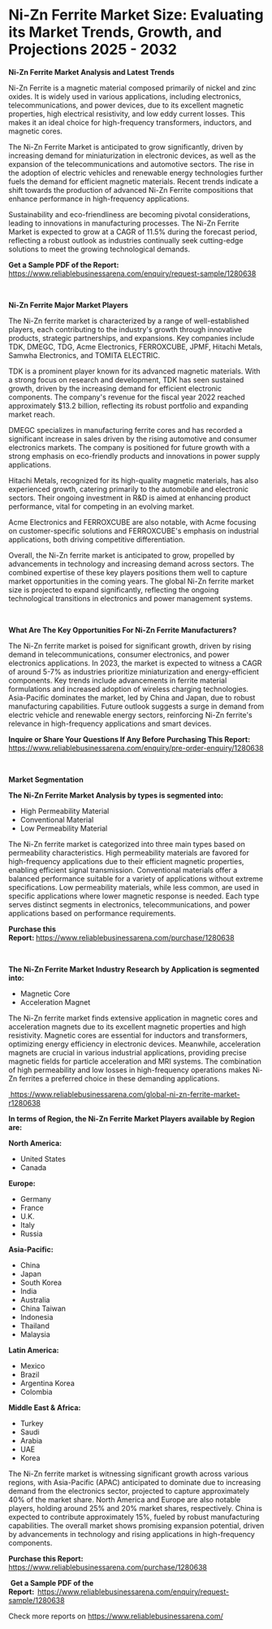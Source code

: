 <p><h1>Ni-Zn Ferrite Market Size: Evaluating its Market Trends, Growth, and Projections 2025 - 2032</h1></p><p><strong>Ni-Zn Ferrite Market Analysis and Latest Trends</strong></p>
<p><p>Ni-Zn Ferrite is a magnetic material composed primarily of nickel and zinc oxides. It is widely used in various applications, including electronics, telecommunications, and power devices, due to its excellent magnetic properties, high electrical resistivity, and low eddy current losses. This makes it an ideal choice for high-frequency transformers, inductors, and magnetic cores.</p><p>The Ni-Zn Ferrite Market is anticipated to grow significantly, driven by increasing demand for miniaturization in electronic devices, as well as the expansion of the telecommunications and automotive sectors. The rise in the adoption of electric vehicles and renewable energy technologies further fuels the demand for efficient magnetic materials. Recent trends indicate a shift towards the production of advanced Ni-Zn Ferrite compositions that enhance performance in high-frequency applications. </p><p>Sustainability and eco-friendliness are becoming pivotal considerations, leading to innovations in manufacturing processes. The Ni-Zn Ferrite Market is expected to grow at a CAGR of 11.5% during the forecast period, reflecting a robust outlook as industries continually seek cutting-edge solutions to meet the growing technological demands.</p></p>
<p><strong>Get a Sample PDF of the Report:&nbsp;</strong> <a href="https://www.reliablebusinessarena.com/enquiry/request-sample/1280638?utm_campaign=3222&utm_medium=2&utm_source=Github&utm_content=ia&utm_term=24032025&utm_id=ni-zn-ferrite">https://www.reliablebusinessarena.com/enquiry/request-sample/1280638</a></p>
<p>&nbsp;</p>
<p><strong>Ni-Zn Ferrite Major Market Players</strong></p>
<p><p>The Ni-Zn ferrite market is characterized by a range of well-established players, each contributing to the industry's growth through innovative products, strategic partnerships, and expansions. Key companies include TDK, DMEGC, TDG, Acme Electronics, FERROXCUBE, JPMF, Hitachi Metals, Samwha Electronics, and TOMITA ELECTRIC.</p><p>TDK is a prominent player known for its advanced magnetic materials. With a strong focus on research and development, TDK has seen sustained growth, driven by the increasing demand for efficient electronic components. The company's revenue for the fiscal year 2022 reached approximately $13.2 billion, reflecting its robust portfolio and expanding market reach.</p><p>DMEGC specializes in manufacturing ferrite cores and has recorded a significant increase in sales driven by the rising automotive and consumer electronics markets. The company is positioned for future growth with a strong emphasis on eco-friendly products and innovations in power supply applications.</p><p>Hitachi Metals, recognized for its high-quality magnetic materials, has also experienced growth, catering primarily to the automobile and electronic sectors. Their ongoing investment in R&D is aimed at enhancing product performance, vital for competing in an evolving market.</p><p>Acme Electronics and FERROXCUBE are also notable, with Acme focusing on customer-specific solutions and FERROXCUBE's emphasis on industrial applications, both driving competitive differentiation.</p><p>Overall, the Ni-Zn ferrite market is anticipated to grow, propelled by advancements in technology and increasing demand across sectors. The combined expertise of these key players positions them well to capture market opportunities in the coming years. The global Ni-Zn ferrite market size is projected to expand significantly, reflecting the ongoing technological transitions in electronics and power management systems.</p></p>
<p>&nbsp;</p>
<p><strong>What Are The Key Opportunities For Ni-Zn Ferrite Manufacturers?</strong></p>
<p><p>The Ni-Zn ferrite market is poised for significant growth, driven by rising demand in telecommunications, consumer electronics, and power electronics applications. In 2023, the market is expected to witness a CAGR of around 5-7% as industries prioritize miniaturization and energy-efficient components. Key trends include advancements in ferrite material formulations and increased adoption of wireless charging technologies. Asia-Pacific dominates the market, led by China and Japan, due to robust manufacturing capabilities. Future outlook suggests a surge in demand from electric vehicle and renewable energy sectors, reinforcing Ni-Zn ferrite's relevance in high-frequency applications and smart devices.</p></p>
<p><strong>Inquire or Share Your Questions If Any Before Purchasing This Report:</strong> <a href="https://www.reliablebusinessarena.com/enquiry/pre-order-enquiry/1280638?utm_campaign=3222&utm_medium=2&utm_source=Github&utm_content=ia&utm_term=24032025&utm_id=ni-zn-ferrite">https://www.reliablebusinessarena.com/enquiry/pre-order-enquiry/1280638</a></p>
<p>&nbsp;</p>
<p><strong>Market Segmentation</strong></p>
<p><strong>The Ni-Zn Ferrite Market Analysis by types is segmented into:</strong></p>
<p><ul><li>High Permeability Material</li><li>Conventional Material</li><li>Low Permeability Material</li></ul></p>
<p><p>The Ni-Zn ferrite market is categorized into three main types based on permeability characteristics. High permeability materials are favored for high-frequency applications due to their efficient magnetic properties, enabling efficient signal transmission. Conventional materials offer a balanced performance suitable for a variety of applications without extreme specifications. Low permeability materials, while less common, are used in specific applications where lower magnetic response is needed. Each type serves distinct segments in electronics, telecommunications, and power applications based on performance requirements.</p></p>
<p><strong>Purchase this Report:&nbsp;</strong><a href="https://www.reliablebusinessarena.com/purchase/1280638?utm_campaign=3222&utm_medium=2&utm_source=Github&utm_content=ia&utm_term=24032025&utm_id=ni-zn-ferrite">https://www.reliablebusinessarena.com/purchase/1280638</a></p>
<p>&nbsp;</p>
<p><strong>The Ni-Zn Ferrite Market Industry Research by Application is segmented into:</strong></p>
<p><ul><li>Magnetic Core</li><li>Acceleration Magnet</li></ul></p>
<p><p>The Ni-Zn ferrite market finds extensive application in magnetic cores and acceleration magnets due to its excellent magnetic properties and high resistivity. Magnetic cores are essential for inductors and transformers, optimizing energy efficiency in electronic devices. Meanwhile, acceleration magnets are crucial in various industrial applications, providing precise magnetic fields for particle acceleration and MRI systems. The combination of high permeability and low losses in high-frequency operations makes Ni-Zn ferrites a preferred choice in these demanding applications.</p></p>
<p><a href="https://www.reliablebusinessarena.com/global-ni-zn-ferrite-market-r1280638?utm_campaign=3222&utm_medium=2&utm_source=Github&utm_content=ia&utm_term=24032025&utm_id=ni-zn-ferrite">&nbsp;https://www.reliablebusinessarena.com/global-ni-zn-ferrite-market-r1280638</a></p>
<p><strong>In terms of Region, the Ni-Zn Ferrite Market Players available by Region are:</strong></p>
<p>
    <p> <strong> North America: </strong>
        <ul>
            <li>United States</li>
            <li>Canada</li>
        </ul>
        </p> 
    <p> <strong> Europe: </strong>
        <ul>
            <li>Germany</li>
            <li>France</li>
            <li>U.K.</li>
            <li>Italy</li>
            <li>Russia</li>
        </ul>
        </p> 
    <p> <strong> Asia-Pacific: </strong>
        <ul>
            <li>China</li>
            <li>Japan</li>
            <li>South Korea</li>
            <li>India</li>
            <li>Australia</li>
            <li>China Taiwan</li>
            <li>Indonesia</li>
            <li>Thailand</li>
            <li>Malaysia</li>
        </ul>
        </p> 
    <p> <strong> Latin America: </strong>
        <ul>
            <li>Mexico</li>
            <li>Brazil</li>
            <li>Argentina Korea</li>
            <li>Colombia</li>
        </ul>
        </p> 
    <p> <strong> Middle East & Africa: </strong>
        <ul>
            <li>Turkey</li>
            <li>Saudi</li>
            <li>Arabia</li>
            <li>UAE</li>
            <li>Korea</li>
        </ul>
    </p>
    </p>
<p><p>The Ni-Zn ferrite market is witnessing significant growth across various regions, with Asia-Pacific (APAC) anticipated to dominate due to increasing demand from the electronics sector, projected to capture approximately 40% of the market share. North America and Europe are also notable players, holding around 25% and 20% market shares, respectively. China is expected to contribute approximately 15%, fueled by robust manufacturing capabilities. The overall market shows promising expansion potential, driven by advancements in technology and rising applications in high-frequency components.</p></p>
<p><strong>Purchase this Report: </strong><a href="https://www.reliablebusinessarena.com/purchase/1280638?utm_campaign=3222&utm_medium=2&utm_source=Github&utm_content=ia&utm_term=24032025&utm_id=ni-zn-ferrite">https://www.reliablebusinessarena.com/purchase/1280638</a></p>
<p>&nbsp;<strong>Get a Sample PDF of the Report:&nbsp;&nbsp;</strong><a href="https://www.reliablebusinessarena.com/enquiry/request-sample/1280638?utm_campaign=3222&utm_medium=2&utm_source=Github&utm_content=ia&utm_term=24032025&utm_id=ni-zn-ferrite">https://www.reliablebusinessarena.com/enquiry/request-sample/1280638</a></p>
<p><strong></strong></p>
<p>Check more reports on <a href="https://www.reliablebusinessarena.com/?utm_campaign=3222&utm_medium=2&utm_source=Github&utm_content=ia&utm_term=24032025&utm_id=ni-zn-ferrite">https://www.reliablebusinessarena.com/</a></p>